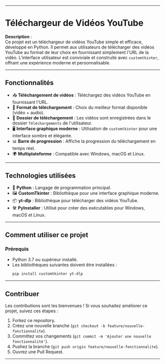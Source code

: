 
---

# **Téléchargeur de Vidéos YouTube**

**Description** :  
Ce projet est un téléchargeur de vidéos YouTube simple et efficace, développé en Python. Il permet aux utilisateurs de télécharger des vidéos YouTube au format de leur choix en fournissant simplement l'URL de la vidéo. L'interface utilisateur est conviviale et construite avec `customtkinter`, offrant une expérience moderne et personnalisable.

---

## **Fonctionnalités**
- 📥 **Téléchargement de vidéos** : Téléchargez des vidéos YouTube en fournissant l'URL.
- 🎥 **Format de téléchargement** : Choix du meilleur format disponible (vidéo + audio).
- 📂 **Dossier de téléchargement** : Les vidéos sont enregistrées dans le dossier `Téléchargements` de l'utilisateur.
- 🖥️ **Interface graphique moderne** : Utilisation de `customtkinter` pour une interface sombre et élégante.
- 📊 **Barre de progression** : Affiche la progression du téléchargement en temps réel.
- 🌍 **Multiplateforme** : Compatible avec Windows, macOS et Linux.

---

## **Technologies utilisées**
- 🐍 **Python** : Langage de programmation principal.
- 🖼️ **CustomTkinter** : Bibliothèque pour une interface graphique moderne.
- 📦 **yt-dlp** : Bibliothèque pour télécharger des vidéos YouTube.
- 🛠️ **PyInstaller** : Utilisé pour créer des exécutables pour Windows, macOS et Linux.

---

## **Comment utiliser ce projet**

### **Prérequis**
- Python 3.7 ou supérieur installé.
- Les bibliothèques suivantes doivent être installées :
  ```bash
  pip install customtkinter yt-dlp
  ```

---

## **Contribuer**
Les contributions sont les bienvenues ! Si vous souhaitez améliorer ce projet, suivez ces étapes :
1. Forkez ce repository.
2. Créez une nouvelle branche (`git checkout -b feature/nouvelle-fonctionnalite`).
3. Committez vos changements (`git commit -m 'Ajouter une nouvelle fonctionnalité'`).
4. Pushez la branche (`git push origin feature/nouvelle-fonctionnalite`).
5. Ouvrez une Pull Request.

---

